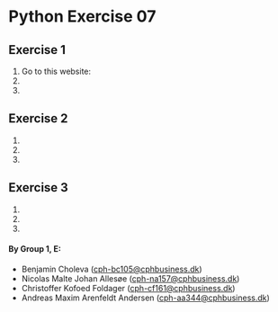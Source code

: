# Python Exercise 07

## Exercise 1
1. Go to this website:
2. 
3. 

## Exercise 2
1. 
2. 
3.

## Exercise 3
1. 
2.
3.

#### By Group 1, E:
- Benjamin Choleva (cph-bc105@cphbusiness.dk)
- Nicolas Malte Johan Allesøe (cph-na157@cphbusiness.dk)
- Christoffer Kofoed Foldager (cph-cf161@cphbusiness.dk)
- Andreas Maxim Arenfeldt Andersen (cph-aa344@cphbusiness.dk)
